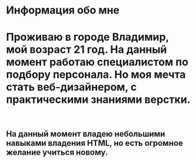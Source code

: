 <head>
<title> Генералова Наталья </title>
</head>
<body>
<h1> Информация обо мне <h1/>
Проживаю в городе Владимир, мой возраст 21 год.
На данный момент работаю специалистом по подбору персонала.
Но моя мечта стать веб-дизайнером, с практическими знаниями верстки.
<br/> <br/>
<h2> На данный момент владею небольшими навыками владения HTML, но есть огромное желание учиться новому.<h2/>

